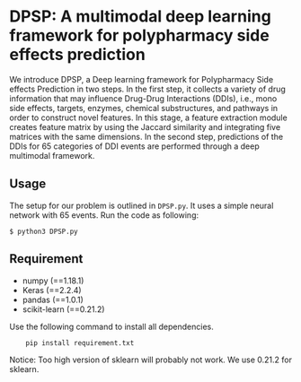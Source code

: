 # DPSP: A multimodal deep learning framework for polypharmacy side effects prediction
We introduce DPSP, a Deep learning framework for Polypharmacy Side effects Prediction in two steps. In the first step, it collects a variety of drug information that may influence Drug-Drug Interactions (DDIs), i.e., mono side effects, targets, enzymes, chemical substructures, and pathways in order to construct novel features. In this stage, a feature extraction module creates feature matrix by using the Jaccard similarity and integrating five matrices with the same dimensions. In the second step, predictions of the DDIs for 65 categories of DDI events are performed through a deep multimodal framework.
## Usage
The setup for our problem is outlined in `DPSP.py`. It uses a simple neural network with 65 events. Run the code as following:

```
$ python3 DPSP.py
```
## Requirement
- numpy (==1.18.1)
- Keras (==2.2.4)
- pandas (==1.0.1)
- scikit-learn (==0.21.2)


Use the following command to install all dependencies. 
```
    pip install requirement.txt
```

Notice: Too high version of sklearn will probably not work. We use 0.21.2 for sklearn.
